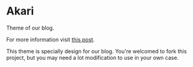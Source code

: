 # Akari

Theme of our blog.

For more information visit [this post](https://blog.cool2645.com/posts/isekai-fantasy-starts-from-gatsby).

This theme is specially design for our blog. You're welcomed to fork this project, but you may need a lot modification to use in your own case.
